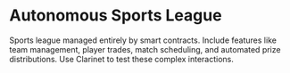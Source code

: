 # Autonomous Sports League
 Sports league managed entirely by smart contracts. Include features like team management, player trades, match scheduling, and automated prize distributions. Use Clarinet to test these complex interactions.
